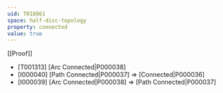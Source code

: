 ```yaml
---
uid: T018861
space: half-disc-topology
property: connected
value: true
---
```

[[Proof]]

* [T001313] [Arc Connected|P000038]
* [I000040] [Path Connected|P000037] => [Connected|P000036]
* [I000039] [Arc Connected|P000038] => [Path Connected|P000037]

